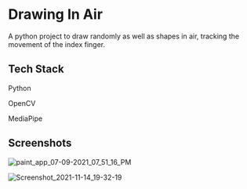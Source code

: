 
# Drawing In Air

A python project to draw randomly as well as shapes in air, tracking the movement of the index finger.
## Tech Stack

Python 

OpenCV

MediaPipe

## Screenshots

![paint_app_07-09-2021_07_51_16_PM](https://user-images.githubusercontent.com/72982923/183280827-7a42c1bd-702d-4305-895b-476a8e72bbec.png)

![Screenshot_2021-11-14_19-32-19](https://user-images.githubusercontent.com/72982923/183280870-894b8449-af23-4117-b9ca-c0495719389b.png)
